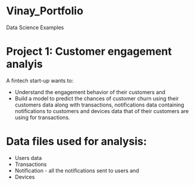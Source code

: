 # Vinay_Portfolio
Data Science Examples
# Project 1: Customer engagement analyis

A fintech start-up wants to:
* Understand the engagement behavior of their customers and 
* Build a model to predict the chances of customer churn using their customers data along with transactions, notifications data containing notifications to customers and devices data that of their customers are using for transactions.

# Data files used for analysis:
* Users data 
* Transactions
* Notification - all the notifications sent to users and
* Devices
